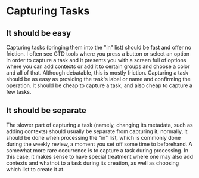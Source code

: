 # Capturing Tasks

## It should be easy

Capturing tasks (bringing them into the "in" list) should be fast and offer no
friction. I often see GTD tools where you press a button or select an option in
order to capture a task and it presents you with a screen full of options where
you can add contexts or add it to certain groups and choose a color and all of
that. Although debatable, this is mostly friction. Capturing a task should be
as easy as providing the task's label or name and confirming the operation. It
should be cheap to capture a task, and also cheap to capture a few tasks.

## It should be separate

The slower part of capturing a task (namely, changing its metadata, such as
adding contexts) should usually be separate from capturing it; normally, it
should be done when processing the "in" list, which is commonly done during the
weekly review, a moment you set off some time to beforehand. A somewhat more
rare occurrence is to capture a task during processing. In this case, it makes
sense to have special treatment where one may also add contexts and whatnot to
a task during its creation, as well as choosing which list to create it at.
